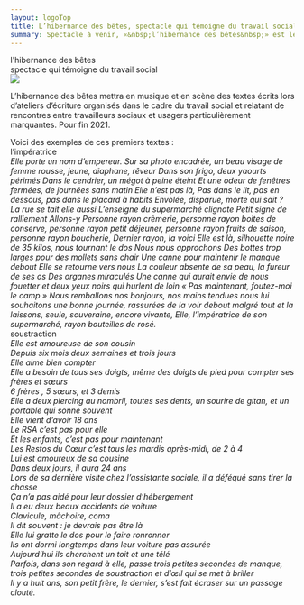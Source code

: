 ```yaml
---
layout: logoTop
title: L’hibernance des bêtes, spectacle qui témoigne du travail social
summary: Spectacle à venir, «&nbsp;l’hibernance des bêtes&nbsp;» est le résultat d’ateliers d’écriture menés auprès de travailleurs sociaux qui témoignent de rencontres marquantes avec certains de leurs usagers et qui leur ont fait vivre quelque chose de puissant, de troublant, et de difficilement communicable.
---
```


<div class="Motto">l'hibernance des bêtes</div> 
<div class="MottoSmaller">spectacle qui témoigne du travail social</div>

<div class="all-across">
  <img src="http://res.cloudinary.com/dnxcesebo/image/upload/r_10,q_auto,f_auto,w_600/v1527697622/chien_de_neige_pd86r5.jpg"/>
</div>
<p class="intro-text">L’hibernance des bêtes mettra en musique et en scène des textes écrits lors d’ateliers d’écriture organisés dans le cadre du travail social et relatant de rencontres entre travailleurs sociaux et usagers particulièrement marquantes. Pour fin 2021.</p>

<div class="MottoSmaller">Voici des exemples de ces premiers textes :</div>

<div class="Motto">l’impératrice</div>

<div class="quote"><em>Elle porte un nom d’empereur.  
Sur sa photo encadrée, un beau visage de femme rousse, jeune, diaphane, rêveur  
Dans son frigo, deux yaourts périmés  
Dans le cendrier, un mégot à peine éteint  
Et une odeur de fenêtres fermées, de journées sans matin  
Elle n’est pas là,   
Pas dans le  lit, pas en dessous, pas dans le placard à habits  
Envolée, disparue, morte qui sait ?   
La rue se tait elle aussi  
L’enseigne du supermarché clignote  
Petit signe de ralliement  
Allons-y  
Personne rayon crèmerie, personne rayon boites de conserve, personne rayon petit déjeuner, personne rayon fruits de saison, personne rayon boucherie,  
Dernier rayon, la voici  
Elle est là, silhouette noire de 35 kilos, nous tournant le dos  
Nous nous approchons  
Des bottes trop larges pour des mollets sans chair  
Une canne pour maintenir le manque debout  
Elle se retourne vers nous  
La couleur absente de sa peau, la fureur de ses os   
Des organes miraculés  
Une canne qui aurait envie de nous fouetter  
et deux yeux noirs qui hurlent de loin  
«&nbsp;Pas maintenant, foutez-moi le camp&nbsp;»  
Nous remballons nos bonjours, nos mains tendues
nous lui souhaitons une bonne journée, rassurées de la voir debout malgré tout  
et la laissons, seule, souveraine, encore vivante,  
Elle, l’impératrice de son supermarché, rayon bouteilles de rosé.</em></div>

<div class="Motto">soustraction</div>

<div class="quote"><em>Elle est amoureuse de son cousin  
<br> Depuis six mois deux semaines et trois jours  
<br> Elle aime bien compter  
<br> Elle a besoin de tous ses doigts, même des doigts de pied pour compter ses frères et sœurs  
<br> 6 frères , 5 sœurs, et 3 demis  
<br> Elle a deux piercing au nombril, toutes ses dents, un sourire de gitan, et un portable qui sonne souvent  
<br> Elle vient d’avoir 18 ans  
<br> Le RSA c’est pas pour elle  
<br> Et les enfants, c’est pas pour maintenant  
<br> Les Restos du Cœur c’est tous les mardis après-midi, de 2 à 4  
<br> Lui est amoureux de sa cousine  
<br> Dans deux jours, il aura 24 ans  
<br> Lors de sa dernière visite chez l’assistante sociale, il a déféqué sans tirer la chasse  
<br> Ça n’a pas aidé pour leur dossier d’hébergement  
<br> Il a eu deux beaux accidents de voiture  
<br> Clavicule, mâchoire, coma  
<br> Il dit souvent : je devrais pas être là  
<br> Elle lui gratte le dos pour le faire ronronner  
<br> Ils ont dormi longtemps dans leur voiture pas assurée  
<br> Aujourd’hui ils cherchent un toit et une télé  
<br> Parfois, dans son regard à elle, passe trois petites secondes de manque, trois petites secondes de soustraction et d’œil qui se met à briller  
<br> Il y a huit ans, son petit frère, le dernier, s’est fait écraser sur un passage clouté.</em></div>
